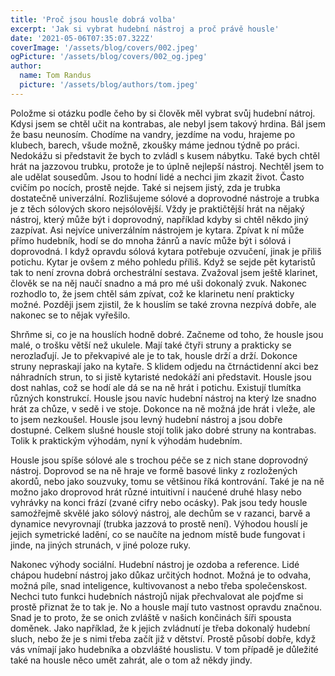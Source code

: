```yaml
---
title: 'Proč jsou housle dobrá volba'
excerpt: 'Jak si vybrat hudební nástroj a proč právě housle'
date: '2021-05-06T07:35:07.322Z'
coverImage: '/assets/blog/covers/002.jpeg'
ogPicture: '/assets/blog/covers/002_og.jpeg'
author:
  name: Tom Randus
  picture: '/assets/blog/authors/tom.jpeg'
---
```


Položme si otázku podle čeho by si člověk měl vybrat svůj hudební nátroj. Kdysi jsem se chtěl učit na kontrabas, ale nebyl jsem takový hrdina. Bál jsem že basu neunosím. Chodíme na vandry, jezdíme na vodu, hrajeme po klubech, barech, všude možně, zkoušky máme jednou týdně po práci. Nedokážu si představit že bych to zvládl s kusem nábytku. Také bych chtěl hrát na jazzovou trubku, protože je to úplně nejlepší nástroj. Nechtěl jsem to ale udělat sousedům. Jsou to hodní lidé a nechci jim zkazit život. Často cvičím po nocích, prostě nejde. Také si nejsem jistý, zda je trubka dostatečně univerzální. Rozlišujeme sólové a doprovodné nástroje a trubka je z těch sólových skoro nejsólovější. Vždy je praktičtější hrát na nějaký nástroj, který může být i doprovodný, například kdyby si chtěl někdo jiný zazpívat. Asi nejvíce univerzálním nástrojem je kytara. Zpívat k ní může přímo hudebník, hodí se do mnoha žánrů a navíc může být i sólová i doprovodná. I když opravdu sólová kytara potřebuje ozvučení, jinak je přiliš potichu. Kytar je ovšem z mého pohledu příliš. Když se sejde pět kytaristů tak to není zrovna dobrá orchestrální sestava. Zvažoval jsem ještě klarinet, člověk se na něj naučí snadno a má pro mé uši dokonalý zvuk. Nakonec rozhodlo to, že jsem chtěl sám zpívat, což ke klarinetu není prakticky možné. Později jsem zjistil, že k houslím se také zrovna nezpívá dobře, ale nakonec se to nějak vyřešilo.

Shrňme si, co je na houslích hodně dobré. Začneme od toho, že housle jsou malé, o trošku větší než ukulele. Mají také čtyři struny a prakticky se nerozlaďují. Je to překvapivé ale je to tak, housle drží a drží. Dokonce struny nepraskají jako na kytaře. S klidem odjedu na čtrnáctidenní akci bez náhradních strun, to si jistě kytaristé nedokáží ani představit. Housle jsou dost nahlas, což se hodí ale dá se na ně hrát i potichu. Existují tlumítka různých konstrukcí. Housle jsou navíc hudební nástroj na který lze snadno hrát za chůze, v sedě i ve stoje. Dokonce na ně možná jde hrát i vleže, ale to jsem nezkoušel. Housle jsou levný hudební nástroj a jsou dobře dostupné. Celkem slušné housle stojí tolik jako dobré struny na kontrabas. Tolik k praktickým výhodám, nyní k výhodám hudebním.

Housle jsou spíše sólové ale s trochou péče se z nich stane doprovodný nástroj. Doprovod se na ně hraje ve formě basové linky z rozložených akordů, nebo jako souzvuky, tomu se většinou říká kontrování. Také je na ně možno jako droprovod hrát různé intuitivní i naućené druhé hlasy nebo vyhrávky na konci frází (zvané cifry nebo ocásky). Pak jsou tedy housle samoźřejmě skvělé jako sólový nástroj, ale dechům se v razanci, barvě a dynamice nevyrovnají (trubka jazzová to prostě není). Výhodou houslí je jejich symetrické ladění, co se naučíte na jednom místě bude fungovat i jinde, na jiných strunách, v jiné poloze ruky.

Nakonec výhody sociální. Hudební nástroj je ozdoba a reference. Lidé chápou hudební nástroj jako důkaz určitých hodnot. Možná je to odvaha, možná píle, snad inteligence, kultivovanost a nebo třeba společenskost. Nechci tuto funkci hudebních nástrojů nijak přechvalovat ale pojďme si prostě přiznat že to tak je. No a housle mají tuto vastnost opravdu značnou. Snad je to proto, že se onich zvláště v našich končinách šíři spousta doměnek. Jako například, že k jejich zvládnutí je třeba dokonalý hudební sluch, nebo že je s nimi třeba začít již v dětství. Prostě působí dobře, když vás vnímají jako hudebníka a obzvlášté houslistu. V tom případě je důležité také na housle něco umět zahrát, ale o tom až někdy jindy.